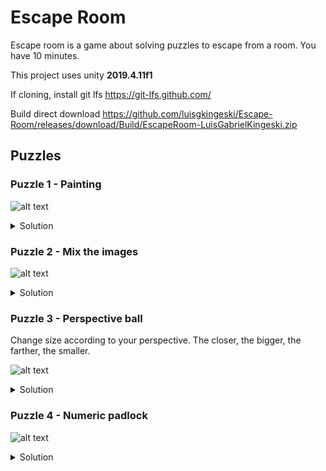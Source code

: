# Escape Room

Escape room is a game about solving puzzles to escape from a room. You have 10 minutes.

This project uses unity **2019.4.11f1**

If cloning, install git lfs https://git-lfs.github.com/

Build direct download https://github.com/luisgkingeski/Escape-Room/releases/download/Build/EscapeRoom-LuisGabrielKingeski.zip

## Puzzles

### Puzzle 1 - Painting
![alt text](https://user-images.githubusercontent.com/44435379/116798609-c4173080-aac7-11eb-8493-8f84b652bba0.png)
<details><summary>Solution</summary>
<p>
Make the image look exactly like the one below

![alt text](https://user-images.githubusercontent.com/44435379/116798722-fecd9880-aac8-11eb-890b-67b0b37049b6.png)
</p>
</details>

### Puzzle 2 - Mix the images
![alt text](https://user-images.githubusercontent.com/44435379/116798643-34be4d00-aac8-11eb-831a-7d6c2ded7392.png)
<details><summary>Solution</summary>
<p>
Click on the images on the left that form the image on the right.
</p>
</details>

### Puzzle 3 - Perspective ball

Change size according to your perspective. The closer, the bigger, the farther, the smaller.

![alt text](https://user-images.githubusercontent.com/44435379/116798655-5a4b5680-aac8-11eb-9381-13ccef777e28.png)
<details><summary>Solution</summary>
<p>
Adjust the size of the ball to fit the hole

![alt text](https://user-images.githubusercontent.com/44435379/116798797-bfec1280-aac9-11eb-864f-540cf1f89503.png)
</p>
</details>

### Puzzle 4 - Numeric padlock
![alt text](https://user-images.githubusercontent.com/44435379/116798664-75b66180-aac8-11eb-9e19-09e51368f93e.png)
<details><summary>Solution</summary>
<p>
The code is next to the bookcase (3715).

![alt text](https://user-images.githubusercontent.com/44435379/116798760-6daaf180-aac9-11eb-8ed6-01358ec34b55.png)
</p>
</details>
